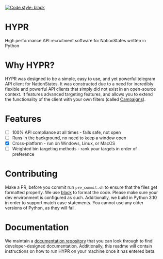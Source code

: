 [![Code style: black](https://img.shields.io/badge/code%20style-black-000000.svg)](https://github.com/psf/black)
# HYPR
High performance API recruitment software for NationStates written in Python

# Why HYPR?
HYPR was designed to be a simple, easy to use, and yet powerful telegram API client for NationStates.
It was constructed due to a need for incredibly flexible and powerful API clients that simply did not exist in an
open-source context. It features advanced targeting features, and allows you to extend the functionality of the client
with your own filters (called [Campaigns](docs/campaigns.md)).

# Features
- [ ] 100% API compliance at all times - fails safe, not open
- [ ] Runs in the background, no need to keep a window open
- [x] Cross-platform - run on Windows, Linux, or MacOS
- [ ] Weighted bin targeting methods - rank your targets in order of preference

# Contributing
Make a PR, before you commit run `pre_commit.sh` to ensure that the files get formatted properly.
We use [black](https://black.readthedocs.io/en/stable/) to format the code. Please make sure your dev environment
is configured as such. Additionally, we build in Python 3.10 in order to support match case statements. You cannot
use any older versions of Python, as they will fail.

# Documentation
We maintain a [documentation repository](docs) that you can look through to find developer-designed documentation.
Additionally, this readme will contain instructions on how to run HYPR on your machine once it has entered beta.